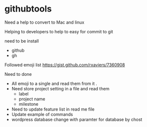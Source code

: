 # githubtools
Need a help to convert to Mac and linux

Helping to developers to help to easy for commit to git 

need to be install 
- github
- gh

Followed emoji list
https://gist.github.com/rxaviers/7360908

Need to done 

- All emoji to a single and read them from it .
- Need store project setting in a file and read them
  - label 
  - project name
  - milestone
- Need to update feature list in read me file
- Update example of commands
- wordpress database change with paramter for database by chost